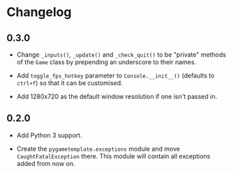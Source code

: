# Changelog

## 0.3.0

* Change `_inputs()`, `_update()` and `_check_quit()` to be "private" methods
of the `Game` class by prepending an underscore to their names.

* Add `toggle_fps_hotkey` parameter to `Console.__init__()`
(defaults to `ctrl+f`) so that it can be customised.

* Add 1280x720 as the default window resolution if one isn't passed in.

## 0.2.0

* Add Python 3 support.

* Create the `pygametemplate.exceptions` module and move `CaughtFatalException` there.
This module will contain all exceptions added from now on.
